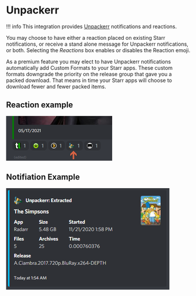 # Unpackerr

!!! info
    This integration provides [Unpackerr](https://golift.io/unpackerr) notifications and reactions.

You may choose to have either a reaction placed on existing Starr notifications, or receive a stand alone message for Unpackerr notifications, or both. Selecting the *Reactions* box enables or disables the Reaction emoji.

As a premium feature you may elect to have Unpackerr notifications automatically add Custom Formats to your Starr apps. These custom formats downgrade the priority on the release group that gave you a packed download. That means in time your Starr apps will choose to download fewer and fewer packed items.

## Reaction example

![reaction.png](../../assets/screenshots/integrations/unpackerr/reaction.png)

## Notifiation Example

![extracted_notification.png](../../assets/screenshots/integrations/unpackerr/extracted_notification.png)
